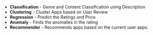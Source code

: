 - **Classification** - Genre and Content Classification using Description
- **Clustering** - Cluster Apps based on User Review
- **Regression** - Predict the Ratings and Price
- **Anomaly** - Finds the anomalies in the rating
- **Recommender** - Recommends apps based on the current user apps.

